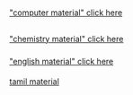 <html>
<body>
<h1 align = center> </h1>
<A href=https://drive.google.com/file/d/15aZY2LDeFnbpmpX7lSDJKL0sJcvb3qwk/view?usp=sharing> "computer material" click here </A>
<h2 align = center> </h2>
<A href=https://drive.google.com/file/d/1mIarU6KkdDsLTve6_S6My7VN3piAhT9s/view?usp=sharing> "chemistry material" click here </A>
<h3 align = center> </h3>
<A href=https://drive.google.com/file/d/1-MXgu5CuBFbK8npJKMtYW6fXkD-vAHEv/view?usp=sharing> "english material" click here </A>
<h4 align = center> </h4>
<A href=https://drive.google.com/file/d/1bxxI2mDlCy2aW_ltX6w1dOXHoi5Qkk8y/view?usp=sharing> tamil material </A>
</body>
</html>

 
